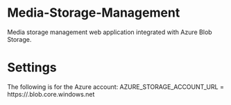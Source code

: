 # Media-Storage-Management
Media storage management web application integrated with Azure Blob Storage. 

# Settings

The following is for the Azure account:
AZURE_STORAGE_ACCOUNT_URL = https://<account>.blob.core.windows.net